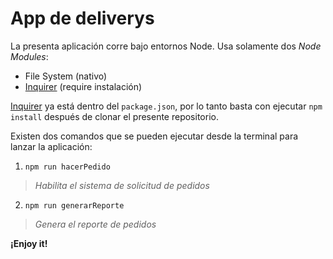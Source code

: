 # App de deliverys

La presenta aplicación corre bajo entornos Node. Usa solamente dos *Node Modules*:

- File System (nativo)
- [Inquirer](https://www.npmjs.com/package/inquirer) (require instalación)

[Inquirer](https://www.npmjs.com/package/inquirer) ya está dentro del `package.json`, por lo tanto basta con ejecutar `npm install` después de clonar el presente repositorio.

Existen dos comandos que se pueden ejecutar desde la terminal para lanzar la aplicación:

1. `npm run hacerPedido` 
> *Habilita el sistema de solicitud de pedidos*
2. `npm run generarReporte` 
> *Genera el reporte de pedidos*

**¡Enjoy it!**